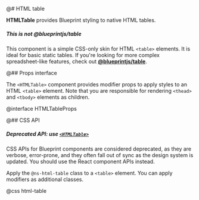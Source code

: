 @# HTML table

__HTMLTable__ provides Blueprint styling to native HTML tables.

<div class="@ns-callout @ns-intent-primary @ns-icon-info-sign @ns-callout-has-body-content">
    <h5 class="@ns-heading">This is not @blueprintjs/table</h5>

This component is a simple CSS-only skin for HTML `<table>` elements.
It is ideal for basic static tables. If you're looking for more complex
spreadsheet-like features, check out [**@blueprintjs/table**](#table).

</div>

@## Props interface

The `<HTMLTable>` component provides modifier props to apply styles to an HTML `<table>` element. Note that you are
responsible for rendering `<thead>` and `<tbody>` elements as children.

@interface HTMLTableProps

@## CSS API

<div class="@ns-callout @ns-intent-warning @ns-icon-warning-sign @ns-callout-has-body-content">
    <h5 class="@ns-heading">

Deprecated API: use [`<HTMLTable>`](#core/components/html-table)

</h5>

CSS APIs for Blueprint components are considered deprecated, as they are verbose, error-prone, and they
often fall out of sync as the design system is updated. You should use the React component APIs instead.

</div>

Apply the `@ns-html-table` class to a `<table>` element. You can apply modifiers as additional classes.

@css html-table
